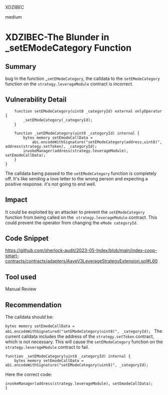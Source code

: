 XDZIBEC

medium

# XDZIBEC-The Blunder in _setEModeCategory Function

## Summary

bug  In the function _`setEModeCategory`, the calldata to the `setEModeCategory` function on the `strategy.leverageModule` contract is incorrect.

## Vulnerability Detail

```solidity
    function setEModeCategory(uint8 _categoryId) external onlyOperator {
        _setEModeCategory(_categoryId);
    }

    function _setEModeCategory(uint8 _categoryId) internal {
        bytes memory setEmodeCallData =
            abi.encodeWithSignature("setEModeCategory(address,uint8)", address(strategy.setToken), _categoryId);
        invokeManager(address(strategy.leverageModule), setEmodeCallData);
    }
}
```

The calldata being passed to the `setEModeCategory` function is completely off. It's like sending a love letter to the wrong person and expecting a positive response. it's not going to end well.

## Impact

It could be exploited by an attacker to prevent the `setEModeCategory` function from being called on the` strategy.leverageModule` contract. This could prevent the operator from changing the `eMode categoryId`.

## Code Snippet

https://github.com/sherlock-audit/2023-05-Index/blob/main/index-coop-smart-contracts/contracts/adapters/AaveV3LeverageStrategyExtension.sol#L60

## Tool used

Manual Review

## Recommendation

 The calldata should be:

`bytes memory setEmodeCallData = abi.encodeWithSignatured("setEModeCategory(uint8)", _categoryId);
`
The current calldata includes the address of the `strategy.setToken` contract, which is not necessary. This will cause the `setEModeCategory` function on the 
 `strategy.leverageModule` contract to fail.

```solidity
function _setEModeCategory(uint8 _categoryId) internal {
    bytes memory setEmodeCallData = abi.encodeWithSignature("setEModeCategory(uint8)", _categoryId);
```
  
Here the correct code:

 ```solidity
invokeManager(address(strategy.leverageModule), setEmodeCallData);
}
```



